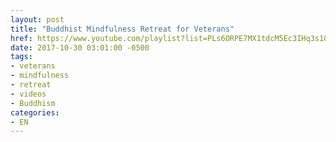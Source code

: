 ```yaml
---
layout: post
title: "Buddhist Mindfulness Retreat for Veterans"
href: https://www.youtube.com/playlist?list=PLs6ORPE7MX1tdcM5Ec3IHq3s18XFSJr-T
date: 2017-10-30 03:01:00 -0500
tags:
- veterans
- mindfulness
- retreat
- videos
- Buddhism
categories:
- EN
---
```

